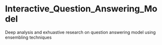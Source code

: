 # Interactive_Question_Answering_Model
Deep analysis and exhuastive research on question answering model using ensembling techniques
